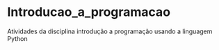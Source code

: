 # Introducao_a_programacao
Atividades da disciplina introdução a programação usando a linguagem Python
